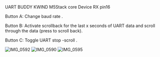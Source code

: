 
UART BUDDY KWIND   M5Stack core Device RX pin16

Button A: Change baud rate .

Button B: Activate scrollback for the last x seconds of UART data and scroll through the data (press to scroll back).

Button C: Toggle UART stop -scroll .





![IMG_0592](https://github.com/user-attachments/assets/758c36ba-9736-40a5-90d2-89802550ed93)
![IMG_0590](https://github.com/user-attachments/assets/24452377-d4f3-43f2-9b9f-8dbe55aad7b7)
![IMG_0595](https://github.com/user-attachments/assets/d99a9809-b990-46fd-8623-8dc48bf1681f)
